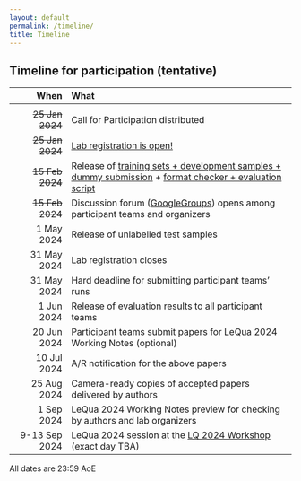 ```yaml
---
layout: default
permalink: /timeline/
title: Timeline
---
```


## Timeline for participation (tentative)

|  **When** | **What** |
| ---:|:---|
| <img width=150/> | <img width=800/> | 
| ~~25 Jan 2024~~	| Call for Participation distributed |
| ~~25 Jan 2024~~	| [Lab registration is open!](https://forms.gle/1U8g9fP5qzzpF5TJ6) |
| ~~15 Feb 2024~~	| Release of [training sets + development samples + dummy submission](https://doi.org/10.5281/zenodo.10654474) + [format checker + evaluation script](https://github.com/HLT-ISTI/LeQua2024_scripts) |
| ~~15 Feb 2024~~| Discussion forum ([GoogleGroups](https://groups.google.com/g/lequa2024)) opens among participant teams and organizers |
|  1 May 2024	| Release of unlabelled test samples |
| 31 May 2024	| Lab registration closes |
| 31 May 2024	| Hard deadline for submitting participant teams’ runs |
|  1 Jun 2024	| Release of evaluation results to all participant teams |
| 20 Jun 2024	| Participant teams submit papers for LeQua 2024 Working Notes (optional) |
| 10 Jul 2024	| A/R notification for the above papers |
| 25 Aug 2024	| Camera-ready copies of accepted papers delivered by authors |
|  1 Sep 2024	| LeQua 2024 Working Notes preview for checking by authors and lab organizers |
|  9-13 Sep 2024 | LeQua 2024 session at the [LQ 2024 Workshop](https://lq-2024.github.io/) (exact day TBA) |

All dates are 23:59 AoE
